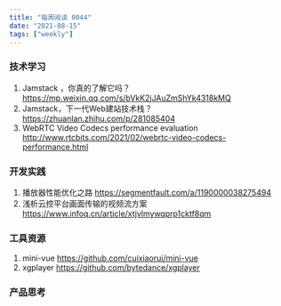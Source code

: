 ```yaml
---
title: "每周阅读 0044"
date: "2021-08-15"
tags: ["weekly"]
---
```


### 技术学习
1. Jamstack ，你真的了解它吗？https://mp.weixin.qq.com/s/bVkK2jJAuZmShYk4318kMQ
2. Jamstack，下一代Web建站技术栈？https://zhuanlan.zhihu.com/p/281085404
3. WebRTC Video Codecs performance evaluation http://www.rtcbits.com/2021/02/webrtc-video-codecs-performance.html

### 开发实践
1. 播放器性能优化之路 https://segmentfault.com/a/1190000038275494
2. 浅析云控平台画面传输的视频流方案 https://www.infoq.cn/article/xtjvlmywqprp1cktf8qm


### 工具资源
1. mini-vue https://github.com/cuixiaorui/mini-vue
2. xgplayer https://github.com/bytedance/xgplayer

### 产品思考
